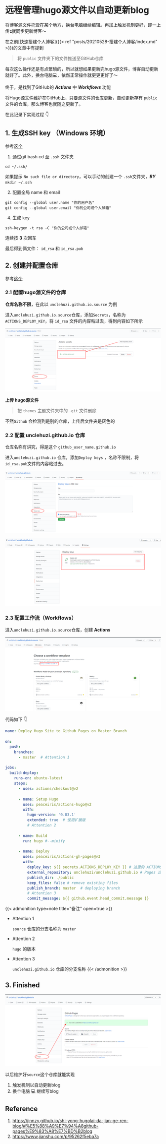 # 远程管理hugo源文件以自动更新blog


将博客源文件托管在某个地方，换台电脑继续编辑。再加上触发机制更好，即一上传⏫就同步更新博客～

<!--more-->

在之前[快速搭建个人博客]({{< ref "posts/20210528-搭建个人博客/index.md" >}})的文章中有提到

> 将 `public` 文件夹下的文件推送至GitHub仓库

每次这么操作还是有点繁琐的，所以就想如果更新完hugo源文件，博客自动更新就好了。此外，换台电脑💻，依然正常操作就更更更好了～

终于，是找到了GitHub的 ***Actions*** 中 ***Workflows*** 功能

将Hugo源文件维护在GitHub上，只要源文件的仓库更新，自动更新存有 `public` 文件的仓库，那么博客也就随之更新了。


在此记录下实现过程 👇

## 1. 生成SSH key （Windows 环境）

参考[这个](https://www.jianshu.com/p/95262f5eba7a)

1. 通过git bash cd 至 `.ssh` 文件夹

  ```shell
  cd ~/.ssh/
  ```

  如果提示 `No such file or directory`，可以手动的创建一个 `.ssh`文件夹，***BY***  `mkdir ~/.ssh`

2. 配置全局 name 和 email


  ```shell
  git config --global user.name "你的用户名"
  git config --global user.email "你的公司或个人邮箱"
  ```

4. 生成 key

  ```git
  ssh-keygen -t rsa -C "你的公司或个人邮箱"
  ```
  
  连续按 **3** 次回车

  最后得到俩文件： `id_rsa` 和 `id_rsa.pub`

## 2. 创建并配置仓库

参考[这个](https://jinnzy.github.io/shi-yong-hugolai-da-jian-ge-ren-blog/#%E5%88%A9%E7%94%A8github-pages%E9%83%A8%E7%BD%B2blog)

### 2.1 配置hugo源文件的仓库

**仓库名称不限**，在此以 `unclehuzi.github.io.source` 为例

进入`unclehuzi.github.io.source`仓库，添加`Secrets`，名称为`ACTIONS_DEPLOY_KEY`，将 `id_rsa` 文件的内容粘过去，得到内容如下所示

![Secrets](https://raw.githubusercontent.com/unclehuzi/pic/master/img/image-20210608140032371.png)



**上传 hugo源文件**

> 把 `themes` 主题文件夹中的 `.git` 文件删除

不然`Github` 会检测到是别的仓库，上传后文件夹是灰色的



### 2.2 配置 unclehuzi.github.io 仓库

仓库名称有讲究，得是这个 `github_user_name.github.io`

进入`unclehuzi.github.io` 仓库，添加`Deploy keys` ，名称不限制，将`id_rsa.pub`文件的内容粘过去。

![Deploy keys](https://raw.githubusercontent.com/unclehuzi/pic/master/img/image-20210608140646451.png)

![result](https://raw.githubusercontent.com/unclehuzi/pic/master/img/image-20210608140754762.png)



### 2.3 配置工作流（Workflows）

进入`unclehuzi.github.io.source`仓库，创建 **Actions**

![Actions](https://raw.githubusercontent.com/unclehuzi/pic/master/img/image-20210608140939363.png)

代码如下 👇

```yaml
name: Deploy Hugo Site to Github Pages on Master Branch

on:
  push:
    branches:
      - master  # Attention 1

jobs:
  build-deploy:
    runs-on: ubuntu-latest
    steps:
      - uses: actions/checkout@v2
      
      - name: Setup Hugo
        uses: peaceiris/actions-hugo@v2
        with:
          hugo-version: '0.83.1'
          extended: true  # 使用扩展版
          # Attention 2

      - name: Build
        run: hugo #--minify

      - name: Deploy
        uses: peaceiris/actions-gh-pages@v3
        with:
          deploy_key: ${{ secrets.ACTIONS_DEPLOY_KEY }} # 这里的 ACTIONS_DEPLOY_KEY 则是上面设置 Private Key的变量名
          external_repository: unclehuzi/unclehuzi.github.io # Pages 远程仓库 
          publish_dir: ./public
          keep_files: false # remove existing files
          publish_branch: master  # deploying branch
          # Attention 3
          commit_message: ${{ github.event.head_commit.message }}
```


{{< admonition type=note title="备注" open=true >}}
* Attention 1

  `source` 仓库的分支名称为 `master`

* Attention 2

  `hugo` 的版本

* Attention 3

  `unclehuzi.github.io` 仓库的分支名称
{{< /admonition >}}




## 3. Finished

![result](https://raw.githubusercontent.com/unclehuzi/pic/master/img/image-20210608141817601.png)

以后维护好`source`这个仓库就能实现

1. 触发机制以自动更新blog
2. 换个电脑 💻 继续写blog

## Reference

1. https://jinnzy.github.io/shi-yong-hugolai-da-jian-ge-ren-blog/#%E5%88%A9%E7%94%A8github-pages%E9%83%A8%E7%BD%B2blog
2. https://www.jianshu.com/p/95262f5eba7a







<head> 
    <script defer src="https://use.fontawesome.com/releases/v5.0.13/js/all.js"></script> 
    <script defer src="https://use.fontawesome.com/releases/v5.0.13/js/v4-shims.js"></script> 
</head> 
<link rel="stylesheet" href="https://use.fontawesome.com/releases/v5.0.13/css/all.css">
